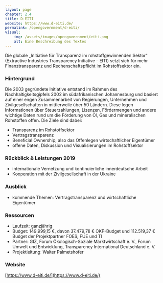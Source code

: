 ```yaml
---
layout: page
chapter: 2.4
title: D-EITI
website: https://www.d-eiti.de/
permalink: /opengovernment/d-eiti/
visual:
    img: /assets/images/opengovernment/eiti.png
    alt: Eine Beschreibung des Textes
---
```


Die globale „Initiative für Transparenz im rohstoffgewinnenden Sektor“ (Extractive Industries Transparency Initiative – EITI) setzt sich für mehr Finanztransparenz und Rechenschaftspflicht im Rohstoffsektor ein.

### Hintergrund

Die 2003 gegründete Initiative entstand im Rahmen des Nachhaltigkeitsgipfels 2002 im südafrikanischen Johannesburg und basiert auf einer engen Zusammenarbeit von Regierungen, Unternehmen und Zivilgesellschaften in mittlerweile über 50 Ländern. Diese legen Informationen über Steuerzahlungen, Lizenzen, Fördermengen und andere wichtige Daten rund um die Förderung von Öl, Gas und mineralischen Rohstoffen offen. Die Ziele sind dabei: 

* Transparenz im Rohstoffsektor 
* Vertragstransparenz 
* Beneficial Ownership, also das Offenlegen wirtschaftlicher Eigentümer 
* offene Daten, Diskussion und Visualisierungen im Rohstoffsektor

### Rückblick & Leistungen 2019

* internationale Vernetzung und kontinuierliche innerdeutsche Arbeit
* Kooperation mit der Zivilgesellschaft in der Ukraine

### Ausblick

* kommende Themen: Vertragstransparenz und wirtschaftliche Eigentümer

### Ressourcen

* Laufzeit: ganzjährig
* Budget: 149.999,15 €, davon 37.479,78 € OKF-Budget und 112.519,37 € Budget der Projektpartner FOES, FUE und TI
* Partner: GIZ, Forum Ökologisch-Soziale Marktwirtschaft e. V., Forum Umwelt und Entwicklung, Transparency International Deutschland e. V.
* Projektleitung: Walter Palmetshofer

### Website

[https://www.d-eiti.de/](https://www.d-eiti.de/)